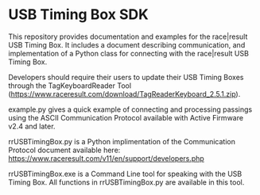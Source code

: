 # USB Timing Box SDK

This repository provides documentation and examples for the race|result USB Timing Box. It includes a document describing communication, and implementation of a Python class for connecting with the race|result USB Timing Box.

Developers should require their users to update their USB Timing Boxes through the TagKeyboardReader Tool (https://www.raceresult.com/download/TagReaderKeyboard_2.5.1.zip).

example.py gives a quick example of connecting and processing passings using the ASCII Communication Protocol available with Active Firmware v2.4 and later.

rrUSBTimingBox.py is a Python implimentation of the Communication Protocol document available here: https://www.raceresult.com/v11/en/support/developers.php

rrUSBTimingBox.exe is a Command Line tool for speaking with the USB Timing Box. All functions in rrUSBTimingBox.py are available in this tool.
